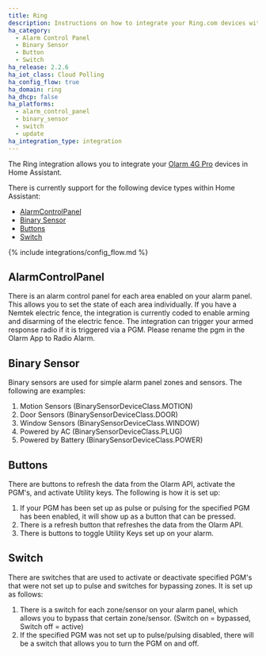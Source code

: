 ```yaml
---
title: Ring
description: Instructions on how to integrate your Ring.com devices within Home Assistant.
ha_category:
  - Alarm Control Panel
  - Binary Sensor
  - Button
  - Switch
ha_release: 2.2.6
ha_iot_class: Cloud Polling
ha_config_flow: true
ha_domain: ring
ha_dhcp: false
ha_platforms:
  - alarm_control_panel
  - binary_sensor
  - switch
  - update
ha_integration_type: integration
---
```


The Ring integration allows you to integrate your [Olarm 4G Pro](https://olarm.com/products/olarm-pro-4g/datasheet) devices in Home Assistant.

There is currently support for the following device types within Home Assistant:

- [AlarmControlPanel](#alarmcontrolpanel)
- [Binary Sensor](#binary-sensor)
- [Buttons](#buttons)
- [Switch](#switch)


{% include integrations/config_flow.md %}


## AlarmControlPanel
There is an alarm control panel for each area enabled on your alarm panel. This allows you to set the state of each area individually. If you have a Nemtek electric fence, the integration is currently coded to enable arming and disarming of the electric fence.
The integration can trigger your armed response radio if it is triggered via a PGM. Please rename the pgm in the Olarm App to Radio Alarm.

## Binary Sensor

Binary sensors are used for simple alarm panel zones and sensors. The following are examples:
1. Motion Sensors (BinarySensorDeviceClass.MOTION)
2. Door Sensors (BinarySensorDeviceClass.DOOR)
3. Window Sensors (BinarySensorDeviceClass.WINDOW)
4. Powered by AC (BinarySensorDeviceClass.PLUG)
5. Powered by Battery (BinarySensorDeviceClass.POWER)

## Buttons
There are buttons to refresh the data from the Olarm API, activate the PGM's, and activate Utility keys. The following is how it is set up:
1. If your PGM has been set up as pulse or pulsing for the specified PGM has been enabled, it will show up as a button that can be pressed.
2. There is a refresh button that refreshes the data from the Olarm API.
3. There is buttons to toggle Utility Keys set up on your alarm.

## Switch
There are switches that are used to activate or deactivate specified PGM's that were not set up to pulse and switches for bypassing zones. It is set up as follows:
1. There is a switch for each zone/sensor on your alarm panel, which allows you to bypass that certain zone/sensor. (Switch on = bypassed, Switch off = active)
2. If the specified PGM was not set up to pulse/pulsing disabled, there will be a switch that allows you to turn the PGM on and off.
